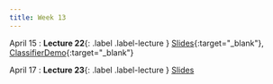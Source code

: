 ```yaml
---
title: Week 13
---
```


April 15
: **Lecture 22**{: .label .label-lecture }
[Slides](){:target="_blank"},
[ClassifierDemo](){:target="_blank"}


April 17
: **Lecture 23**{: .label .label-lecture } [Slides]()

